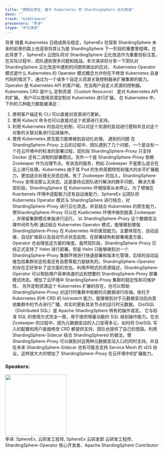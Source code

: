 ```yaml
---
title: "拥抱云原生，基于 Kubernetes 的 ShardingSphere 云化改造"
date: "" 
track: "middleware"
presenters: "李卓"
stype: "中文演讲"
---
```

背景
随着 Kubernetes 日趋成熟与稳定，SphereEx 在探索 ShardingSphere 未来的前景的路上也逐渐将其认为是 ShardingSphere 下一阶段的重要里程碑。在此背景下，SphereEx 云团队将对 ShardingSphere 云化改造作为重要目标注意。在实际过程中，团队遇到很多问题和挑战。本次演讲将分享一下团队对 ShardingSphere 云化改造中遇到的问题和做出的应对。
Kubernetes Operator 模式是什么
Kubernetes 的 Operator 模式概念允许你在不修改 Kubernetes 自身代码的情况下，通过为一个或多个自定义资源关联控制器来扩展集群的能力。 
Operator 是 Kubernetes API 的客户端，充当用户自定义资源的控制器。
Kubernetes CRD 是什么
定制资源（Custom Resource） 是对 Kubernetes API 的扩展。 用户可以使用资源定制对 Kubernetes 进行扩展。
在 Kubernetes 中，下列的几种能力都能被满足：
1. 使用客户端还有 CLI 可以直接对资源进行更新。
2. 使用 Kubectl 命令也可以直接对这个资源进行支持。
3. 利用 Kubernetes 的自动化机制，可以对这个资源的变动进行感知并且对这个对象的关联对象进行后续操作。
4. 使用 Kubernetes 原生能力能够做到自动化处理。
遇到的问题
在 ShardingSphere-Proxy 上云的过程中，团队遇到了几个问题，一个是没有一个在云环境中的标准的部署过程，现阶段 ShardingSphere-Proxy 只支持 Docker 还有二进制的部署模式。另外一个是 ShardingSphere-Proxy 依赖 Zookeeper 作为治理节点。有状态的服务，例如 Zookeeper 不是那么适合在云上进行处理。Kubernetes 由于其 Pod 的生命周期特性和强大的水平扩展能力，更加适合处理无状态应用。有了 Zookeeper 的加入，ShardingSphere-Proxy 变得没那么无状态。这是亟待云团队进行解决的棘手问题。
解决方案
现阶段，ShardingSphere 在 Kubernetes 环境探索从未停止。为了增强在 Kuerbenets 环境中适配能力还有自运维能力，SphereEx 云团队将 Kubernetes Operator 模式与 ShardingSphere 进行结合，对 ShardingSphere-Proxy 进行云化改造。并且结合 Kubernetes 的原生能力， 使ShardingSphere-Proxy 可以在 Kuebrnetes 环境中做到脱离 Zookeeper ，并保留集群模式单独进行运行。
以 ShardingSphere-Proxy 这个数据库治理中间件为例
通过结合 Kubernetes Operator 模式，能够做到增强 ShardingSphere-Proxy 在 Kubernetes 中的表现能力。主要体现在，自动运维，自动扩缩容以及自动节点状态监控。在部署结构和部署难度方面，Operator 也会降低这方面的难度。虽然现阶段，ShardingSphere-Proxy 已经正式支持了 Helm 进行部署。但是 Helm 只能够做到对一个 ShardingSphere-Proxy 集群环境进行快速部署和版本化管理，后续的自动运维包括集群状态检查还有自愈等能力是缺失的。ShardingSphere-Operator 的存在正好弥补了这方面的空白。利用声明式的资源描述，ShardingSphere-Operator 可以帮助用户简单快速的达到想要的 ShardingSphere-Proxy 部署模式终态。增加了云环境中 ShardingSphere-Proxy 集群的稳定性和可维护性。
另外定制资源这个 Kubernetes 扩展的存在，也可以帮助 ShardingSphere-Proxy 对运行时集群中依赖的元数据进行存储。依托于 Kubernetes 的中 CRD 的 list/watch 能力，能够做到对于元数据变动后向其他集群中的节点进行广播，并实时更新其余节点的运行时元数据。
DistSQL（Distributed SQL）是 Apache ShardingSphere 特有的操作语言。 它与标准 SQL 的使用方式完全一致，用于提供增量功能的 SQL 级别操作能力。在去 Zookeeper 的过程中，因为元数据变动的入口变得多元，如何将 DistSQL 写入的配置和用户直接修改 CRD 都提供支持，团队也提供了自己的思路。利用 ShardingSphere-Sidecar 结合 ShardingSphered 的做法，使 ShardingSphere-Proxy 可以做到对这两种元数据变动入口的同时支持。并且在未来 ShardingSphere-Sidecar 也有可能去支持 Service Mesh 的 xDS 协议。这样就大大的增加了 ShardingSphere-Proxy 在云环境中的扩展能力。
 ### Speakers: 
 <img src="images/speaker/1089.png" width="200" /><br>李卓: SphereEx, 云研发工程师, SphereEx 云研发部 云研发工程师、ShardingSphere-Operator 核心开发者、Apache ShardingSphere  Contributor
 